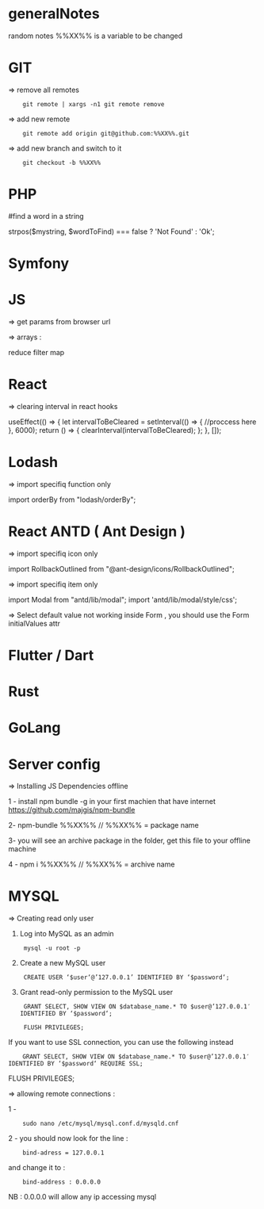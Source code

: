 # generalNotes
random  notes
%%XX%% is a variable to be changed

# GIT 

=> remove all remotes

        git remote | xargs -n1 git remote remove

=> add new remote 

        git remote add origin git@github.com:%%XX%%.git
 
=> add new branch and switch to it 

        git checkout -b %%XX%%

# PHP 

#find a word in a string

 
strpos($mystring, $wordToFind) === false ? 'Not Found' : 'Ok';

# Symfony


# JS

=> get params from browser url 

=> arrays :

reduce
filter
map


# React

=>   clearing interval in react hooks 

useEffect(() => {
    let intervalToBeCleared = setInterval(() => {
       //proccess here
    }, 6000);
    return () => {
      clearInterval(intervalToBeCleared);
    };
  }, []);
  
  
# Lodash 

=> import specifiq function only 

import orderBy from "lodash/orderBy";

# React ANTD ( Ant Design )

=> import specifiq  icon only 

import RollbackOutlined  from "@ant-design/icons/RollbackOutlined";

=> import specifiq item only

import Modal from "antd/lib/modal";
import 'antd/lib/modal/style/css';


=> Select default value not working inside Form , you should use the Form  initialValues attr
<Form initialValues={{
            selectName: "defaultVal"
           }} />
           
           
# Flutter / Dart



# Rust


# GoLang 

# Server config


=> Installing JS Dependencies offline 

1 -  install npm bundle -g in your first machien that have internet  https://github.com/majgis/npm-bundle

2- npm-bundle %%XX%%  // %%XX%%  = package name

3- you will see an archive package in the folder, get this file to your offline machine 

4 - npm i %%XX%% // %%XX%%  = archive name


# MYSQL


=> Creating read only user 

1. Log into MySQL as an admin
 
        mysql -u root -p 
 
2. Create a new MySQL user


        CREATE USER ‘$user‘@’127.0.0.1’ IDENTIFIED BY ‘$password‘;

3. Grant read-only permission to the MySQL user


        GRANT SELECT, SHOW VIEW ON $database_name.* TO $user@’127.0.0.1′ IDENTIFIED BY ‘$password‘;

        FLUSH PRIVILEGES;

If you want to use SSL connection, you can use the following instead

        GRANT SELECT, SHOW VIEW ON $database_name.* TO $user@’127.0.0.1′ IDENTIFIED BY ‘$password‘ REQUIRE SSL;

FLUSH PRIVILEGES;


=> allowing remote connections :

1 - 

        sudo nano /etc/mysql/mysql.conf.d/mysqld.cnf

2 - you should now look for the line :

        bind-adress = 127.0.0.1 

and change it to : 

        bind-address : 0.0.0.0

NB : 0.0.0.0  will allow any ip accessing mysql 



